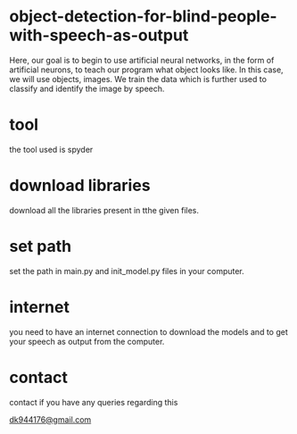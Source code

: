 # object-detection-for-blind-people-with-speech-as-output
Here, our goal is to begin to use artificial neural networks, in the form of artificial neurons, to teach our program what object looks like. In this case, we will use objects, images. We train the data which is further used to classify and identify the image by speech. 

# tool
the tool used is spyder 

# download libraries
download all the libraries present in tthe given files.

# set path
set the path in main.py and init_model.py files in your computer.

# internet
you need to have an internet connection to download the models and to get your speech as output from the computer.

# contact
contact if you have any queries regarding this

dk944176@gmail.com
